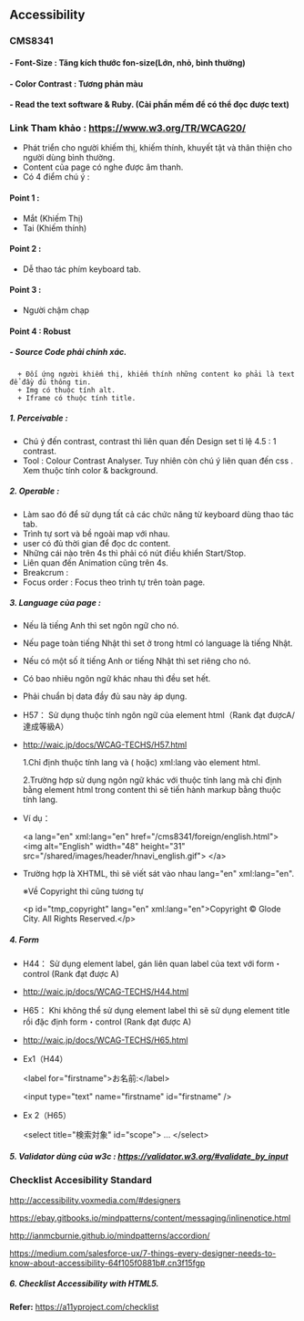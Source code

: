 ## Accessibility

### CMS8341
#### - Font-Size : Tăng kích thước fon-size(Lớn, nhỏ, bình thường)
#### - Color Contrast : Tương phản màu
#### - Read the text software & Ruby. (Cài phần mềm để có thể đọc được text)

### Link Tham khảo : https://www.w3.org/TR/WCAG20/

- Phát triển cho người khiếm thị, khiếm thính, khuyết tật và thân thiện cho người dùng bình thường. 
- Content của page có nghe được âm thanh.
- Có 4 điểm chú ý :

#### Point 1 :

   - Mắt (Khiếm Thị)
   - Tai (Khiếm thính)

#### Point 2 : 

   - Dễ thao tác phím keyboard tab.

#### Point 3 :

  - Người chậm chạp

#### Point 4 : Robust 

##### - Source Code phải chính xác.

      + Đối ứng người khiếm thị, khiếm thính những content ko phải là text để đầy đủ thông tin.
      + Img có thuộc tính alt.
      + Iframe có thuộc tính title.

##### 1. Perceivable : 

   - Chú ý đến contrast, contrast thì liên quan đến Design set tỉ lệ 4.5 : 1 contrast.
   - Tool : Colour Contrast Analyser. Tuy nhiên còn chú ý liên quan đến css . Xem thuộc tính color & background.

##### 2. Operable : 

   - Làm sao đó để sử dụng tất cả các chức năng từ keyboard dùng thao tác tab.
   - Trình tự sort và bề ngoài map với nhau.
   - user có đủ thời gian để đọc dc content.
   - Những cái nào trên 4s thì phải có nút điều khiển Start/Stop.
   - Liên quan đến Animation cũng trên 4s.
   - Breakcrum :
   - Focus order : Focus theo trình tự trên toàn page.

##### 3. Language của page :

   - Nếu là tiếng Anh thì set ngôn ngữ cho nó.
   - Nếu page toàn tiếng Nhật thì set ở trong html có language là tiếng Nhật.
   - Nếu có một số ít tiếng Anh or tiếng Nhật thì set riêng cho nó.
   - Có bao nhiêu ngôn ngữ khác nhau thì đều set hết.
   - Phải chuẩn bị data đầy đủ sau này áp dụng.

   - H57： Sử dụng thuộc tính ngôn ngữ của element html（Rank đạt đượcA/達成等級A）
   - http://waic.jp/docs/WCAG-TECHS/H57.html

     1.Chỉ định thuộc tính lang và ( hoặc) xml:lang vào element html.

     2.Trường hợp sử dụng ngôn ngữ khác với thuộc tính lang mà chỉ định bằng element html trong content thì sẽ tiến hành markup bằng thuộc tính lang.

   - Ví dụ：

     &lt;a lang="en" xml:lang="en" href="/cms8341/foreign/english.html"&gt;
        &lt;img alt="English" width="48" height="31" src="/shared/images/header/hnavi_english.gif"&gt;
     &lt;/a&gt;

   - Trường hợp là XHTML, thì sẽ viết sát vào nhau   lang="en" xml:lang="en".

     ※Về Copyright thì cũng tương tự 

     &lt;p id="tmp_copyright" lang="en" xml:lang="en"&gt;Copyright &copy; Glode City. All Rights Reserved.&lt;/p&gt;

##### 4. Form

   - H44： Sử dụng element label, gán liên quan label của text với form・control (Rank đạt được A)

   - http://waic.jp/docs/WCAG-TECHS/H44.html

   - H65： Khi không thể sử dụng element label thì sẽ sử dụng element title rồi đặc định form・control (Rank đạt được A)

   - http://waic.jp/docs/WCAG-TECHS/H65.html

   - Ex1（H44）

       &lt;label for="firstname">お名前:&lt;/label&gt; 

       &lt;input type="text" name="firstname" id="firstname" /&gt;

   - Ex 2（H65）

       &lt;select title="検索対象" id="scope"&gt;
          …
       &lt;/select&gt; 

##### 5. Validator dùng của w3c : https://validator.w3.org/#validate_by_input

### Checklist Accesibility Standard

  http://accessibility.voxmedia.com/#designers

  https://ebay.gitbooks.io/mindpatterns/content/messaging/inlinenotice.html

  http://ianmcburnie.github.io/mindpatterns/accordion/

  https://medium.com/salesforce-ux/7-things-every-designer-needs-to-know-about-accessibility-64f105f0881b#.cn3f15fgp
  
##### 6. Checklist Accessibility with HTML5.

  **Refer:** https://a11yproject.com/checklist
  

